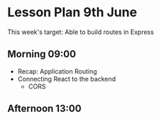 # Lesson Plan 9th June

This week's target: Able to build routes in Express

## Morning 09:00

+ Recap: Application Routing
+ Connecting React to the backend
    - CORS

## Afternoon 13:00

